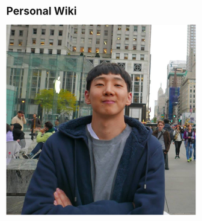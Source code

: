 <!-- TITLE: Home -->
<!-- SUBTITLE: A quick summary of Home -->

# Personal Wiki

![15078988 714152395402708 3751781241610377215 N](/uploads/15078988-714152395402708-3751781241610377215-n.jpg "15078988 714152395402708 3751781241610377215 N")